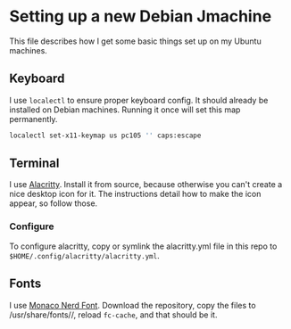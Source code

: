 # Setting up a new Debian Jmachine

This file describes how I get some basic things set up on my Ubuntu machines.

## Keyboard

I use `localectl` to ensure proper keyboard config. It should already be installed on Debian machines. Running it once will set this map permanently.

```bash
localectl set-x11-keymap us pc105 '' caps:escape
```


## Terminal

I use [Alacritty](https://github.com/alacritty/alacritty). Install it from source, because otherwise you can't create a nice desktop icon for it. The instructions detail how to make the icon appear, so follow those.

### Configure

To configure alacritty, copy or symlink the alacritty.yml file in this repo to `$HOME/.config/alacritty/alacritty.yml`.

## Fonts

I use [Monaco Nerd Font](https://github.com/Karmenzind/monaco-nerd-fonts). Download the repository, copy the files to /usr/share/fonts/<custom-dir>/, reload `fc-cache`, and that should be it.
